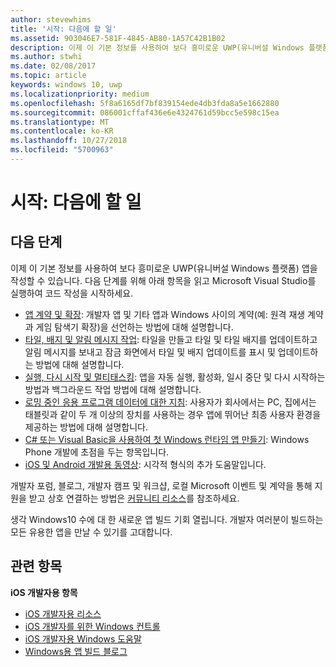 ```yaml
---
author: stevewhims
title: '시작: 다음에 할 일'
ms.assetid: 903046E7-581F-4845-AB80-1A57C42B1B02
description: 이제 이 기본 정보를 사용하여 보다 흥미로운 UWP(유니버설 Windows 플랫폼) 앱을 작성할 수 있습니다.
ms.author: stwhi
ms.date: 02/08/2017
ms.topic: article
keywords: windows 10, uwp
ms.localizationpriority: medium
ms.openlocfilehash: 5f8a6165df7bf839154ede4db3fda8a5e1662880
ms.sourcegitcommit: 086001cffaf436e6e4324761d59bcc5e598c15ea
ms.translationtype: MT
ms.contentlocale: ko-KR
ms.lasthandoff: 10/27/2018
ms.locfileid: "5700963"
---
```

# <a name="getting-started-what-next"></a>시작: 다음에 할 일


## <a name="next-steps"></a>다음 단계

이제 이 기본 정보를 사용하여 보다 흥미로운 UWP(유니버설 Windows 플랫폼) 앱을 작성할 수 있습니다. 다음 단계를 위해 아래 항목을 읽고 Microsoft Visual Studio를 실행하여 코드 작성을 시작하세요.

-   [앱 계약 및 확장](https://msdn.microsoft.com/library/windows/apps/hh464906): 개발자 앱 및 기타 앱과 Windows 사이의 계약(예: 원격 재생 계약과 게임 탐색기 확장)을 선언하는 방법에 대해 설명합니다.
-   [타일, 배지 및 알림 메시지 작업](https://msdn.microsoft.com/library/windows/apps/xaml/hh868259): 타일을 만들고 타일 및 타일 배지를 업데이트하고 알림 메시지를 보내고 잠금 화면에서 타일 및 배지 업데이트를 표시 및 업데이트하는 방법에 대해 설명합니다.
-   [실행, 다시 시작 및 멀티태스킹](https://msdn.microsoft.com/library/windows/apps/hh770837): 앱을 자동 실행, 활성화, 일시 중단 및 다시 시작하는 방법과 백그라운드 작업 방법에 대해 설명합니다.
-   [로밍 중인 응용 프로그램 데이터에 대한 지침](https://msdn.microsoft.com/library/windows/apps/hh465094): 사용자가 회사에서는 PC, 집에서는 태블릿과 같이 두 개 이상의 장치를 사용하는 경우 앱에 뛰어난 최종 사용자 환경을 제공하는 방법에 대해 설명합니다.
-   [C# 또는 Visual Basic을 사용하여 첫 Windows 런타임 앱 만들기](http://go.microsoft.com/fwlink/p/?LinkID=394138): Windows Phone 개발에 초점을 두는 항목입니다.
-   [iOS 및 Android 개발용 동영상](https://msdn.microsoft.com/library/windows/apps/dn393982): 시각적 형식의 추가 도움말입니다.

개발자 포럼, 블로그, 개발자 캠프 및 워크샵, 로컬 Microsoft 이벤트 및 계약을 통해 지원을 받고 상호 연결하는 방법은 [커뮤니티 리소스](https://developer.microsoft.com/en-us/windows/support)를 참조하세요.

생각 Windows10 수에 대 한 새로운 앱 빌드 기회 열립니다. 개발자 여러분이 빌드하는 모든 유용한 앱을 만날 수 있기를 고대합니다.

## <a name="related-topics"></a>관련 항목

**iOS 개발자용 항목**
* [iOS 개발자용 리소스](https://msdn.microsoft.com/library/windows/apps/jj945493)
* [iOS 개발자를 위한 Windows 컨트롤](https://msdn.microsoft.com/library/windows/apps/dn263255)
* [iOS 개발자용 Windows 도움말](https://msdn.microsoft.com/library/windows/apps/dn263256)
* [Windows용 앱 빌드 블로그](https://blogs.windows.com/buildingapps/2016/01/27/visual-studio-walkthrough-for-ios-developers/)
